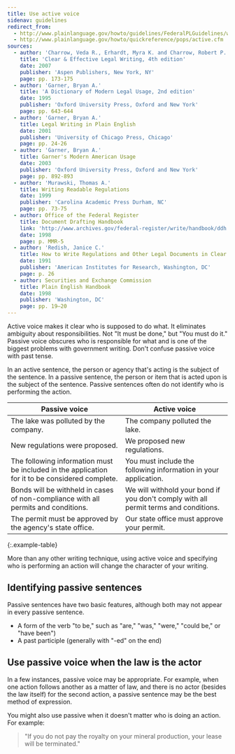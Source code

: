 ```yaml
---
title: Use active voice
sidenav: guidelines
redirect_from:
  - http://www.plainlanguage.gov/howto/guidelines/FederalPLGuidelines/writeActive.cfm
  - http://www.plainlanguage.gov/howto/quickreference/pops/active.cfm
sources:
  - author: 'Charrow, Veda R., Erhardt, Myra K. and Charrow, Robert P.'
    title: 'Clear & Effective Legal Writing, 4th edition'
    date: 2007
    publisher: 'Aspen Publishers, New York, NY'
    page: pp. 173-175
  - author: 'Garner, Bryan A.'
    title: 'A Dictionary of Modern Legal Usage, 2nd edition'
    date: 1995
    publisher: 'Oxford University Press, Oxford and New York'
    page: pp. 643-644
  - author: 'Garner, Bryan A.'
    title: Legal Writing in Plain English
    date: 2001
    publisher: 'University of Chicago Press, Chicago'
    page: pp. 24-26
  - author: 'Garner, Bryan A.'
    title: Garner's Modern American Usage
    date: 2003
    publisher: 'Oxford University Press, Oxford and New York'
    page: pp. 892-893
  - author: 'Murawski, Thomas A.'
    title: Writing Readable Regulations
    date: 1999
    publisher: 'Carolina Academic Press Durham, NC'
    page: pp. 73-75
  - author: Office of the Federal Register
    title: Document Drafting Handbook
    link: 'http://www.archives.gov/federal-register/write/handbook/ddh.pdf'
    date: 1998
    page: p. MMR-5
  - author: 'Redish, Janice C.'
    title: How to Write Regulations and Other Legal Documents in Clear English
    date: 1991
    publisher: 'American Institutes for Research, Washington, DC'
    page: p. 26
  - author: Securities and Exchange Commission
    title: Plain English Handbook
    date: 1998
    publisher: 'Washington, DC'
    page: pp. 19–20
---
```


Active voice makes it clear who is supposed to do what. It eliminates ambiguity about responsibilities. Not "It must be done," but "You must do it." Passive voice obscures who is responsible for what and is one of the biggest problems with government writing. Don't confuse passive voice with past tense.

In an active sentence, the person or agency that's acting is the subject of the sentence. In a passive sentence, the person or item that is acted upon is the subject of the sentence. Passive sentences often do not identify who is performing the action.

Passive voice | Active voice
--- | ---
The lake was polluted by the company. | The company polluted the lake.
New regulations were proposed. | We proposed new regulations.
The following information must be included in the application for it to be considered complete. | You must include the following information in your application.
Bonds will be withheld in cases of non-compliance with all permits and conditions. | We will withhold your bond if you don't comply with all permit terms and conditions.
The permit must be approved by the agency's state office. | Our state office must approve your permit.
{:.example-table}

More than any other writing technique, using active voice and specifying who is performing an action will change the character of your writing.

## Identifying passive sentences

Passive sentences have two basic features, although both may not appear in every passive sentence.

- A form of the verb "to be," such as "are," "was," "were," "could be," or "have been")
- A past participle (generally with "-ed" on the end)

## Use passive voice when the law is the actor

In a few instances, passive voice may be appropriate. For example, when one action follows another as a matter of law, and there is no actor (besides the law itself) for the second action, a passive sentence may be the best method of expression.

You might also use passive when it doesn't matter who is doing an action. For example:

> "If you do not pay the royalty on your mineral production, your lease will be terminated."
